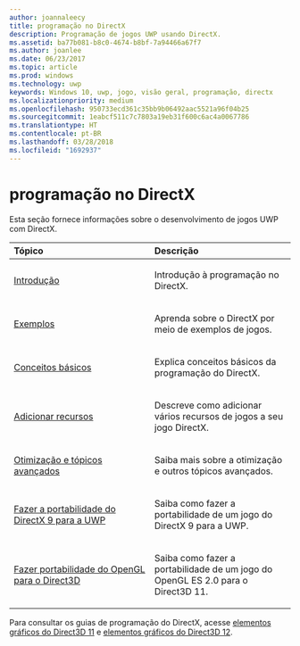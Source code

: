 ```yaml
---
author: joannaleecy
title: programação no DirectX
description: Programação de jogos UWP usando DirectX.
ms.assetid: ba77b081-b8c0-4674-b8bf-7a94466a67f7
ms.author: joanlee
ms.date: 06/23/2017
ms.topic: article
ms.prod: windows
ms.technology: uwp
keywords: Windows 10, uwp, jogo, visão geral, programação, directx
ms.localizationpriority: medium
ms.openlocfilehash: 950733ecd361c35bb9b06492aac5521a96f04b25
ms.sourcegitcommit: 1eabcf511c7c7803a19eb31f600c6ac4a0067786
ms.translationtype: HT
ms.contentlocale: pt-BR
ms.lasthandoff: 03/28/2018
ms.locfileid: "1692937"
---
```

# <a name="directx-programming"></a>programação no DirectX

Esta seção fornece informações sobre o desenvolvimento de jogos UWP com DirectX.

<table>
<colgroup>
<col width="50%" />
<col width="50%" />
</colgroup>
<thead>
<tr class="header">
<th align="left">Tópico</th>
<th align="left">Descrição</th>
</tr>
</thead>
<tbody>
<tr class="odd">
<td align="left"><p><a href="directx-getting-started.md">Introdução</a></p></td>
<td align="left"><p>Introdução à programação no DirectX.</p></td>
</tr>
<tr class="even">
<td align="left"><p><a href="directx-samples.md">Exemplos</a></p></td>
<td align="left"><p>Aprenda sobre o DirectX por meio de exemplos de jogos.</p></td>
</tr>
<tr class="odd">
<td align="left"><p><a href="directx-fundamentals.md">Conceitos básicos</a></p></td>
<td align="left"><p>Explica conceitos básicos da programação do DirectX.</p></td>
</tr>
<tr class="even">
<td align="left"><p><a href="directx-add-features.md">Adicionar recursos</a></p></td>
<td align="left"><p>Descreve como adicionar vários recursos de jogos a seu jogo DirectX.</p></td>
</tr>
<tr class="odd">
<td align="left"><p><a href="directx-optimization-and-advanced-topics.md">Otimização e tópicos avançados</a></p></td>
<td align="left"><p>Saiba mais sobre a otimização e outros tópicos avançados.</p></td>
</tr>
<tr class="even">
<td align="left"><p><a href="porting-your-directx-9-game-to-windows-store.md">Fazer a portabilidade do DirectX 9 para a UWP</a></p></td>
<td align="left"><p>Saiba como fazer a portabilidade de um jogo do DirectX 9 para a UWP.</p></td>
</tr>
<tr class="odd">
<td align="left"><p><a href="port-from-opengl-es-2-0-to-directx-11-1.md">Fazer portabilidade do OpenGL para o Direct3D</a></p></td>
<td align="left"><p>Saiba como fazer a portabilidade de um jogo do OpenGL ES 2.0 para o Direct3D 11.</p></td>
</tr>
</tbody>
</table>


Para consultar os guias de programação do DirectX, acesse [elementos gráficos do Direct3D 11](https://msdn.microsoft.com/library/windows/desktop/ff476080.aspx) e [elementos gráficos do Direct3D 12](https://msdn.microsoft.com/library/windows/desktop/dn903821.aspx).
 






